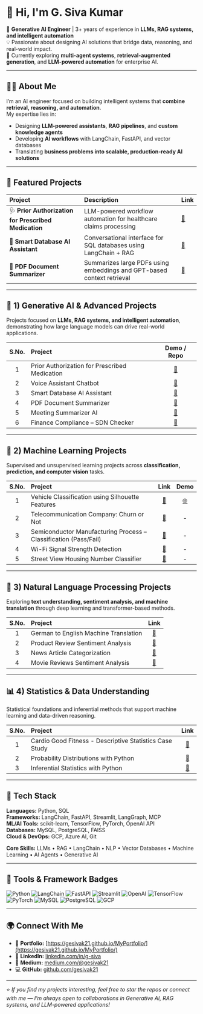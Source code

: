 # 👋 Hi, I'm **G. Siva Kumar**

🎯 **Generative AI Engineer** | 3+ years of experience in **LLMs, RAG systems, and intelligent automation**  
💡 Passionate about designing AI solutions that bridge data, reasoning, and real-world impact.  
🚀 Currently exploring **multi-agent systems**, **retrieval-augmented generation**, and **LLM-powered automation** for enterprise AI.

---

## 👨‍💻 **About Me**

I’m an AI engineer focused on building intelligent systems that **combine retrieval, reasoning, and automation**.  
My expertise lies in:
- Designing **LLM-powered assistants**, **RAG pipelines**, and **custom knowledge agents**
- Developing **AI workflows** with LangChain, FastAPI, and vector databases  
- Translating **business problems into scalable, production-ready AI solutions**

---

## 🚀 **Featured Projects**

| Project | Description | Link |
|:--|:--|:--|
| 🩺 **Prior Authorization for Prescribed Medication** | LLM-powered workflow automation for healthcare claims processing | [:link:](https://gesivak21.github.io/MyPortfolio/projects/demo.html) |
| 🧠 **Smart Database AI Assistant** | Conversational interface for SQL databases using LangChain + RAG | [:link:](https://gesivak21.github.io/MyPortfolio/projects/smart-db-ai-demo.html) |
| 📄 **PDF Document Summarizer** | Summarizes large PDFs using embeddings and GPT-based context retrieval | [:link:](https://gesivak21.github.io/MyPortfolio/projects/pdf-summarizer-demo.html) |

---

## 🧩 **1) Generative AI & Advanced Projects**
Projects focused on **LLMs, RAG systems, and intelligent automation**, demonstrating how large language models can drive real-world applications.

| S.No. | Project | Demo / Repo |
|:---:|:-----------------------------------------|:---:|
| 1 | Prior Authorization for Prescribed Medication | [:link:](https://gesivak21.github.io/MyPortfolio/projects/demo.html) |
| 2 | Voice Assistant Chatbot | [:link:](https://gesivak21.github.io/MyPortfolio/projects/voice-assistant-demo.html) |
| 3 | Smart Database AI Assistant | [:link:](https://gesivak21.github.io/MyPortfolio/projects/smart-db-ai-demo.html) |
| 4 | PDF Document Summarizer | [:link:](https://gesivak21.github.io/MyPortfolio/projects/pdf-summarizer-demo.html) |
| 5 | Meeting Summarizer AI | [:link:](https://gesivak21.github.io/MyPortfolio/projects/meeting-summarizer-demo.html) |
| 6 | Finance Compliance – SDN Checker | [:link:](https://gesivak21.github.io/MyPortfolio/projects/finance-compliance-demo.html) |

---

## 🤖 **2) Machine Learning Projects**
Supervised and unsupervised learning projects across **classification, prediction, and computer vision** tasks.

| S.No. | Project | Link | Demo |
|:---:|:-----------------------------------------|:---:|:---:|
| 1 | Vehicle Classification using Silhouette Features | [:link:](https://github.com/gesivak21/Vehicle-Classification-using-Silhouette-Features) | [:globe_with_meridians:]([https://vehicle-classification.streamlit.app](https://vehicle-classification-demo.streamlit.app/)) |
| 2 | Telecommunication Company: Churn or Not | [:link:](https://github.com/gesivak21/Telecommunication-Company---Churn-or-not) | - |
| 3 | Semiconductor Manufacturing Process – Classification (Pass/Fail) | [:link:](https://github.com/gesivak21/Semiconductor-Manufacturing-Process---Classification-Pass-Fail-) | - |
| 4 | Wi-Fi Signal Strength Detection | [:link:](https://github.com/gesivak21/Signal-Strength-Detection) | - |
| 5 | Street View Housing Number Classifier | [:link:](https://github.com/gesivak21/Street-View-Housing-Number-Classifier) | - |

---

## 🧠 **3) Natural Language Processing Projects**
Exploring **text understanding, sentiment analysis, and machine translation** through deep learning and transformer-based methods.

| S.No. | Project | Link |
|:---:|:-----------------------------------------|:---:|
| 1 | German to English Machine Translation | [:link:](https://github.com/gesivak21/Machine-Translation) |
| 2 | Product Review Sentiment Analysis | [:link:](https://github.com/gesivak21/Product-review-sentiment-analysis/tree/main) |
| 3 | News Article Categorization | [:link:](https://github.com/gesivak21/New-article-categorization) |
| 4 | Movie Reviews Sentiment Analysis | [:link:](https://github.com/gesivak21/Movie-review-sentiment-analysis-) |

---

## 📊 **4) Statistics & Data Understanding**
Statistical foundations and inferential methods that support machine learning and data-driven reasoning.

| S.No. | Project | Link |
|:---:|:-----------------------------------------|:---:|
| 1 | Cardio Good Fitness - Descriptive Statistics Case Study | [:link:](https://github.com/gesivak21/Cardio-Fitness---Descriptive-Statistics) |
| 2 | Probability Distributions with Python | [:link:](https://github.com/gesivak21/probability-distribution-case-studies) |
| 3 | Inferential Statistics with Python | [:link:](https://github.com/gesivak21/Inferential-statistics-python) |

---

## 🧰 **Tech Stack**

**Languages:** Python, SQL  
**Frameworks:** LangChain, FastAPI, Streamlit, LangGraph, MCP  
**ML/AI Tools:** scikit-learn, TensorFlow, PyTorch, OpenAI API  
**Databases:** MySQL, PostgreSQL, FAISS  
**Cloud & DevOps:** GCP, Azure AI, Git  

**Core Skills:** LLMs • RAG • LangChain • NLP • Vector Databases • Machine Learning • AI Agents • Generative AI

---

## 🧱 **Tools & Framework Badges**

![Python](https://img.shields.io/badge/Python-3776AB?logo=python&logoColor=white)
![LangChain](https://img.shields.io/badge/LangChain-000000?logo=langchain&logoColor=white)
![FastAPI](https://img.shields.io/badge/FastAPI-009688?logo=fastapi&logoColor=white)
![Streamlit](https://img.shields.io/badge/Streamlit-FF4B4B?logo=streamlit&logoColor=white)
![OpenAI](https://img.shields.io/badge/OpenAI-412991?logo=openai&logoColor=white)
![TensorFlow](https://img.shields.io/badge/TensorFlow-FF6F00?logo=tensorflow&logoColor=white)
![PyTorch](https://img.shields.io/badge/PyTorch-EE4C2C?logo=pytorch&logoColor=white)
![MySQL](https://img.shields.io/badge/MySQL-4479A1?logo=mysql&logoColor=white)
![PostgreSQL](https://img.shields.io/badge/PostgreSQL-336791?logo=postgresql&logoColor=white)
![GCP](https://img.shields.io/badge/Google%20Cloud-4285F4?logo=googlecloud&logoColor=white)

---

## 🌍 **Connect With Me**

- 🔗 **Portfolio:** [https://gesivak21.github.io/MyPortfolio/](https://gesivak21.github.io/MyPortfolio/)  
- 💼 **LinkedIn:** [linkedin.com/in/g-siva](https://linkedin.com/in/g-siva)  
- 🧠 **Medium:** [medium.com/@gesivak21](https://medium.com/@gesivak21)  
- 💻 **GitHub:** [github.com/gesivak21](https://github.com/gesivak21)

---

⭐ *If you find my projects interesting, feel free to star the repos or connect with me — I’m always open to collaborations in Generative AI, RAG systems, and LLM-powered applications!*
